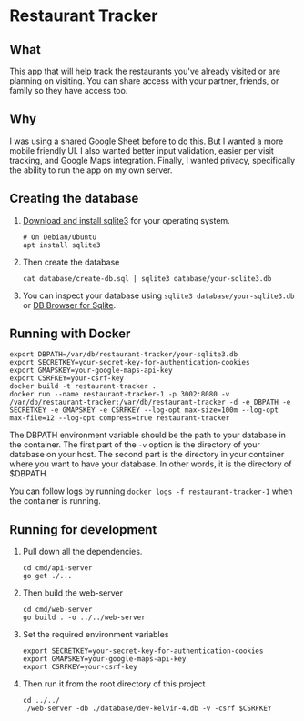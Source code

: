 # Restaurant Tracker

## What

This app that will help track the restaurants you've already visited or are planning on visiting. You can share access with your partner, friends, or family so they have access too.

## Why

I was using a shared Google Sheet before to do this. But I wanted a more mobile friendly UI. I also wanted better input validation, easier per visit tracking, and Google Maps integration. Finally, I wanted privacy, specifically the ability to run the app on my own server.

## Creating the database

1. [Download and install sqlite3](https://sqlite.org/download.html) for your operating system.
    ```
    # On Debian/Ubuntu
    apt install sqlite3
    ```
2. Then create the database
    ```
    cat database/create-db.sql | sqlite3 database/your-sqlite3.db
    ```
3. You can inspect your database using `sqlite3 database/your-sqlite3.db` or [DB Browser for Sqlite](https://sqlitebrowser.org/).

## Running with Docker

```
export DBPATH=/var/db/restaurant-tracker/your-sqlite3.db
export SECRETKEY=your-secret-key-for-authentication-cookies
export GMAPSKEY=your-google-maps-api-key
export CSRFKEY=your-csrf-key
docker build -t restaurant-tracker .
docker run --name restaurant-tracker-1 -p 3002:8080 -v /var/db/restaurant-tracker:/var/db/restaurant-tracker -d -e DBPATH -e SECRETKEY -e GMAPSKEY -e CSRFKEY --log-opt max-size=100m --log-opt max-file=12 --log-opt compress=true restaurant-tracker
```

The DBPATH environment variable should be the path to your database in the container. The first part of the `-v` option is the directory of your database on your host. The second part is the directory in your container where you want to have your database. In other words, it is the directory of $DBPATH. 

You can follow logs by running `docker logs -f restaurant-tracker-1` when the container is running.

## Running for development

1. Pull down all the dependencies.
    ```
    cd cmd/api-server
    go get ./...
    ```
2. Then build the web-server
    ```
    cd cmd/web-server
    go build . -o ../../web-server
    ```
3. Set the required environment variables
    ```
    export SECRETKEY=your-secret-key-for-authentication-cookies
    export GMAPSKEY=your-google-maps-api-key
    export CSRFKEY=your-csrf-key
    ```
3. Then run it from the root directory of this project
    ```
    cd ../../
    ./web-server -db ./database/dev-kelvin-4.db -v -csrf $CSRFKEY
    ```